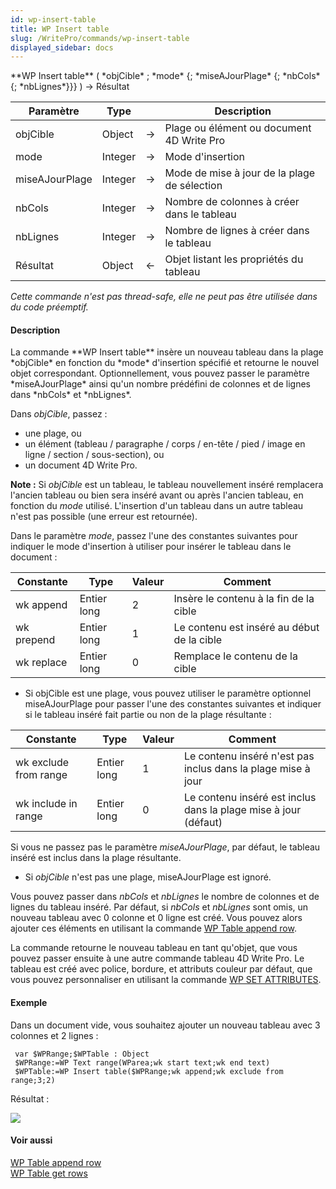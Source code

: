 ```yaml
---
id: wp-insert-table
title: WP Insert table
slug: /WritePro/commands/wp-insert-table
displayed_sidebar: docs
---
```


<!--REF #_command_.WP Insert table.Syntax-->**WP Insert table** ( *objCible* ; *mode* {; *miseAJourPlage* {; *nbCols* {; *nbLignes*}}} ) -> Résultat<!-- END REF-->
<!--REF #_command_.WP Insert table.Params-->
| Paramètre | Type |  | Description |
| --- | --- | --- | --- |
| objCible | Object | &#8594;  | Plage ou élément ou document 4D Write Pro |
| mode | Integer | &#8594;  | Mode d'insertion |
| miseAJourPlage | Integer | &#8594;  | Mode de mise à jour de la plage de sélection |
| nbCols | Integer | &#8594;  | Nombre de colonnes à créer dans le tableau |
| nbLignes | Integer | &#8594;  | Nombre de lignes à créer dans le tableau |
| Résultat | Object | &#8592; | Objet listant les propriétés du tableau |

<!-- END REF-->

*Cette commande n'est pas thread-safe, elle ne peut pas être utilisée dans du code préemptif.*


#### Description 

<!--REF #_command_.WP Insert table.Summary-->La commande **WP Insert table** insère un nouveau tableau dans la plage *objCible* en fonction du *mode* d'insertion spécifié et retourne le nouvel objet correspondant.<!-- END REF--> Optionnellement, vous pouvez passer le paramètre *miseAJourPlage* ainsi qu'un nombre prédéfini de colonnes et de lignes dans *nbCols* et *nbLignes*.

Dans *objCible*, passez :

* une plage, ou
* un élément (tableau / paragraphe / corps / en-tête / pied / image en ligne / section / sous-section), ou
* un document 4D Write Pro.

**Note :** Si *objCible* est un tableau, le tableau nouvellement inséré remplacera l'ancien tableau ou bien sera inséré avant ou après l'ancien tableau, en fonction du *mode* utilisé. L'insertion d'un tableau dans un autre tableau n'est pas possible (une erreur est retournée).

Dans le paramètre *mode*, passez l'une des constantes suivantes pour indiquer le mode d'insertion à utiliser pour insérer le tableau dans le document :

| Constante  | Type        | Valeur | Comment                                    |
| ---------- | ----------- | ------ | ------------------------------------------ |
| wk append  | Entier long | 2      | Insère le contenu à la fin de la cible     |
| wk prepend | Entier long | 1      | Le contenu est inséré au début de la cible |
| wk replace | Entier long | 0      | Remplace le contenu de la cible            |

* Si objCible est une plage, vous pouvez utiliser le paramètre optionnel miseAJourPlage pour passer l'une des constantes suivantes et indiquer si le tableau inséré fait partie ou non de la plage résultante :  
    
| Constante             | Type        | Valeur | Comment                                                         |  
| --------------------- | ----------- | ------ | --------------------------------------------------------------- |  
| wk exclude from range | Entier long | 1      | Le contenu inséré n'est pas inclus dans la plage mise à jour    |  
| wk include in range   | Entier long | 0      | Le contenu inséré est inclus dans la plage mise à jour (défaut) |  
    
Si vous ne passez pas le paramètre *miseAJourPlage*, par défaut, le tableau inséré est inclus dans la plage résultante.
* Si *objCible* n'est pas une plage, miseAJourPlage est ignoré.

Vous pouvez passer dans *nbCols* et *nbLignes* le nombre de colonnes et de lignes du tableau inséré. Par défaut, si *nbCols* et *nbLignes* sont omis, un nouveau tableau avec 0 colonne et 0 ligne est créé. Vous pouvez alors ajouter ces éléments en utilisant la commande [WP Table append row](wp-table-append-row.md).

La commande retourne le nouveau tableau en tant qu'objet, que vous pouvez passer ensuite à une autre commande tableau 4D Write Pro. Le tableau est créé avec police, bordure, et attributs couleur par défaut, que vous pouvez personnaliser en utilisant la commande [WP SET ATTRIBUTES](wp-set-attributes.md).

#### Exemple 

Dans un document vide, vous souhaitez ajouter un nouveau tableau avec 3 colonnes et 2 lignes :

```4d
 var $WPRange;$WPTable : Object
 $WPRange:=WP Text range(WParea;wk start text;wk end text)
 $WPTable:=WP Insert table($WPRange;wk append;wk exclude from range;3;2)
```

Résultat :

![](../../assets/en/WritePro/commands/pict3306926.en.png)

#### Voir aussi 

[WP Table append row](wp-table-append-row.md)  
[WP Table get rows](wp-table-get-rows.md)  